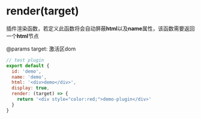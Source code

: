 # render(target)

插件渲染函数，若定义此函数将会自动屏蔽**html**以及**name**属性，该函数需要返回一个**html**节点

@params target: 激活区dom

```javascript
// test plugin
export default {
  id: 'demo',
  name: 'demo',
  html: '<div>demo</div>',
  display: true,
  render: (target) => {
    return '<div style="color:red;">demo-plugin</div>'
  }
}
```
